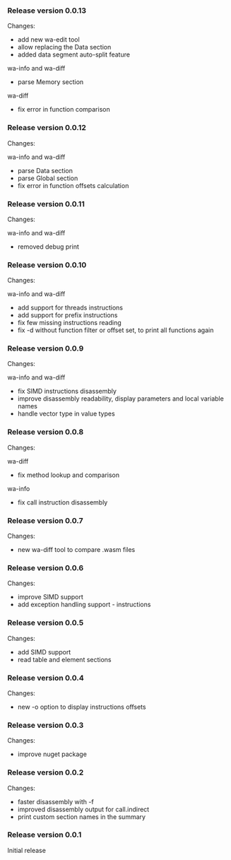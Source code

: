 ### Release version 0.0.13

Changes:

* add new wa-edit tool
* allow replacing the Data section
* added data segment auto-split feature

wa-info and wa-diff
 * parse Memory section

wa-diff
 * fix error in function comparison

### Release version 0.0.12

Changes:

wa-info and wa-diff
 * parse Data section
 * parse Global section
 * fix error in function offsets calculation

### Release version 0.0.11

Changes:

wa-info and wa-diff
 * removed debug print

### Release version 0.0.10

Changes:

wa-info and wa-diff
 * add support for threads instructions
 * add support for prefix instructions
 * fix few missing instructions reading
 * fix -d without function filter or offset set, to print all functions again

### Release version 0.0.9

Changes:

wa-info and wa-diff
 * fix SIMD instructions disassembly
 * improve disassembly readability, display parameters and local variable names
 * handle vector type in value types

### Release version 0.0.8

Changes:

wa-diff
 * fix method lookup and comparison

wa-info
 * fix call instruction disassembly

### Release version 0.0.7

Changes:

 * new wa-diff tool to compare .wasm files

### Release version 0.0.6

Changes:

 * improve SIMD support
 * add exception handling support - instructions

### Release version 0.0.5

Changes:

 * add SIMD support
 * read table and element sections

### Release version 0.0.4

Changes:

 * new -o option to display instructions offsets

### Release version 0.0.3

Changes:

 * improve nuget package

### Release version 0.0.2

Changes:

 * faster disassembly with -f
 * improved disassembly output for call.indirect
 * print custom section names in the summary

### Release version 0.0.1

Initial release
